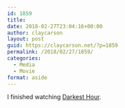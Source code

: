 ```yaml
---
id: 1859
title: 
date: 2018-02-27T23:04:16+00:00
author: claycarson
layout: post
guid: https://claycarson.net/?p=1859
permalink: /2018/02/27/1859/
categories:
  - Media
  - Movie
format: aside
---
```

I finished watching [Darkest Hour](https://imdb.com/title/tt4555426/?ref=m_nv_sr_1).